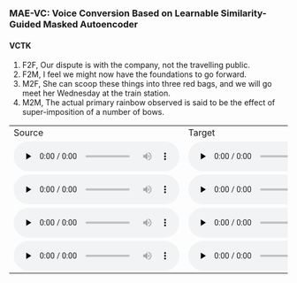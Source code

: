 ### MAE-VC: Voice Conversion Based on Learnable Similarity-Guided Masked Autoencoder
<!-- #### [MediumVC: Any-to-any voice conversion using synthetic specific-speaker speeches as intermedium features](https://arxiv.org/abs/2110.02500) -->
#### VCTK
1. F2F, Our dispute is with the company, not the travelling public.
2. F2M, I feel we might now have the foundations to go forward.
3. M2F, She can scoop these things into three red bags, and we will go meet her Wednesday at the train station. 
4. M2M, The actual primary rainbow observed is said to be the effect of super-imposition of a number of bows. 

<table>
   <tr>
      <td>Source</td>
      <td>Target</td>
      <td>AdaINVC</td>
      <td>AgaINVC</td>
      <td>MediumVC</td>
      <td>FragmentVC</td>
      <td>MAE-VC</td>
      <td>DiffVCHW</td>
      <td>DiffVCwoCGNG</td>
      <td>DiffVC</td>
   </tr>
   <tr>
      <td><audio id="audio" controls="" preload="none"> <source id="V1_s" src="samples/VCTK/F2F/p303_045.wav"> </audio></td>
      <td><audio id="audio" controls="" preload="none"> <source id="V1_t" src="samples/VCTK/F2F/p280_315.wav"> </audio></td>
      <td><audio id="audio" controls="" preload="none"> <source id="V1_A" src="samples/VCTK/F2F/A_ADAINVC_p303_045TOp280_315.wav"> </audio></td>
      <td><audio id="audio" controls="" preload="none"> <source id="V1_B" src="samples/VCTK/F2F/B_AGAINVC_p303_045TOp280_315.wav"> </audio></td>
      <td><audio id="audio" controls="" preload="none"> <source id="V1_C" src="samples/VCTK/F2F/C_MediumVC_p303_045TOp280_315.wav"> </audio></td>
      <td><audio id="audio" controls="" preload="none"> <source id="V1_D" src="samples/VCTK/F2F/D_FragmentVC_p303_045TOp280_315.wav"> </audio></td>
      <td><audio id="audio" controls="" preload="none"> <source id="V1_E" src="samples/VCTK/F2F/E_MAEVC_p303_045TOp280_315.wav"> </audio></td>
     
   </tr>
   <tr>
      <td><audio id="audio" controls="" preload="none"> <source id="V1_s" src="samples/VCTK/F2M/p239_057.wav"> </audio></td>
      <td><audio id="audio" controls="" preload="none"> <source id="V1_t" src="samples/VCTK/F2M/p252_365.wav"> </audio></td>
      <td><audio id="audio" controls="" preload="none"> <source id="V1_A" src="samples/VCTK/F2M/A_ADAINVC_p239_057TOp252_365.wav"> </audio></td>
      <td><audio id="audio" controls="" preload="none"> <source id="V1_B" src="samples/VCTK/F2M/B_AGAINVC_p239_057TOp252_365.wav"> </audio></td>
      <td><audio id="audio" controls="" preload="none"> <source id="V1_C" src="samples/VCTK/F2M/C_MediumVC_p239_057TOp252_365.wav"> </audio></td>
      <td><audio id="audio" controls="" preload="none"> <source id="V1_D" src="samples/VCTK/F2M/D_FragmentVC_p239_057TOp252_365.wav"> </audio></td>
      <td><audio id="audio" controls="" preload="none"> <source id="V1_E" src="samples/VCTK/F2M/E_MAEVC_p239_057TOp252_365.wav"> </audio></td>
   </tr>
   <tr>
      <td><audio id="audio" controls="" preload="none"> <source id="V1_s" src="samples/VCTK/M2F/p232_005.wav"> </audio></td>
      <td><audio id="audio" controls="" preload="none"> <source id="V1_t" src="samples/VCTK/M2F/p308_329.wav"> </audio></td>
      <td><audio id="audio" controls="" preload="none"> <source id="V1_A" src="samples/VCTK/M2F/A_ADAINVC_p232_005TOp308_329.wav"> </audio></td>
      <td><audio id="audio" controls="" preload="none"> <source id="V1_B" src="samples/VCTK/M2F/B_AGAINVC_p232_005TOp308_329.wav"> </audio></td>
      <td><audio id="audio" controls="" preload="none"> <source id="V1_C" src="samples/VCTK/M2F/C_MediumVC_p232_005TOp308_329.wav"> </audio></td>
      <td><audio id="audio" controls="" preload="none"> <source id="V1_D" src="samples/VCTK/M2F/D_FragmentVC_p232_005TOp308_329.wav"> </audio></td>
      <td><audio id="audio" controls="" preload="none"> <source id="V1_E" src="samples/VCTK/M2F/E_MAEVC_p232_005TOp308_329.wav"> </audio></td>
   </tr>
   <tr>
      <td><audio id="audio" controls="" preload="none"> <source id="V1_s" src="samples/VCTK/M2M/p246_022.wav"> </audio></td>
      <td><audio id="audio" controls="" preload="none"> <source id="V1_t" src="samples/VCTK/M2M/p245_093.wav"> </audio></td>
      <td><audio id="audio" controls="" preload="none"> <source id="V1_A" src="samples/VCTK/M2M/A_ADAINVC_p246_022TOp245_093.wav"> </audio></td>
      <td><audio id="audio" controls="" preload="none"> <source id="V1_B" src="samples/VCTK/M2M/B_AGAINVC_p246_022TOp245_093.wav"> </audio></td>
      <td><audio id="audio" controls="" preload="none"> <source id="V1_C" src="samples/VCTK/M2M/C_MediumVC_p246_022TOp245_093.wav"> </audio></td>
      <td><audio id="audio" controls="" preload="none"> <source id="V1_D" src="samples/VCTK/M2M/D_FragmentVC_p246_022TOp245_093.wav"> </audio></td>
      <td><audio id="audio" controls="" preload="none"> <source id="V1_E" src="samples/VCTK/M2M/E_MAEVC_p246_022TOp245_093.wav"> </audio></td>
   </tr>
   
</table>
